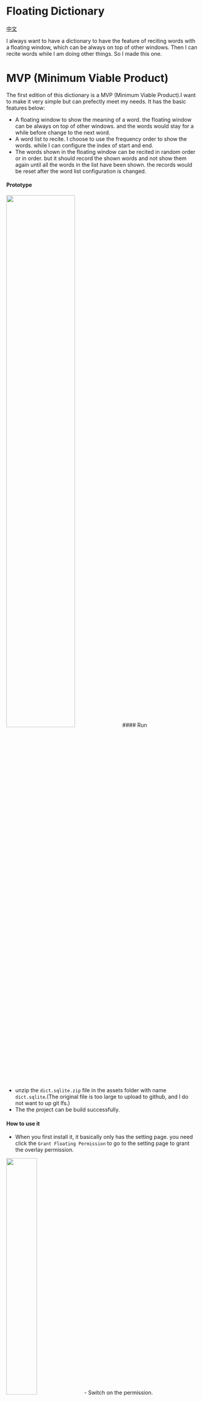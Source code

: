 # Floating Dictionary
[中文](#浮动背单词)

I always want to have a dictionary to have the feature of reciting words with a floating window,
which can be always on top of other windows.
Then I can recite words while I am doing other things.
So I made this one.

# MVP (Minimum Viable Product)

The first edition of this dictionary is a MVP (Minimum Viable Product).I want to make it very simple
but can prefectly meet my needs.
It has the basic features below:

- A floating window to show the meaning of a word. the floating window can be always on top of other
  windows. and the words would stay for a while before change to the next word.
- A word list to recite. I choose to use the frequency order to show the words. while I can
  configure the index of start and end.
- The words shown in the floating window can be recited in random order or in order. but it should
  record the shown words and not show them again until all the words in the list have been shown.
  the records would be reset after the word list configuration is changed.

#### Prototype
<img decoding="async" src="./doc/prototype.jpg" width="60%">
#### Run

- unzip the `dict.sqlite.zip` file in the assets folder with name `dict.sqlite`.(The original file is too large to upload to
  github, and I do not want to up git lfs.)
- The the project can be build successfully.

#### How to use it
- When you first install it, it basically only has the setting page. you need click the `Grant Floating Permission` to go to the setting page to grant the overlay permission.
<img decoding="async" src="./doc/first_install.jpeg" width="40%">
- Switch on the permission.
<img decoding="async" src="./doc/grant_overlay_permission.jpeg" width="40%">
- Now the permission is granted.
<img decoding="async" src="./doc/permission_granted.jpeg" width="40%">
- You can change the theme of the floating view.

|  Ligth Mode  | Dark Mode  |
|:------------:|:--------------:|
|![theme_light](/doc/theme_light.jpeg) | ![theme_dark](/doc/theme_dark.jpeg)|

- If you do not set the index. it will start from the first word (orderd by the frequency). So it is recommended to set the start and end index.
<img decoding="async" src="./doc/index_setting.jpeg" width="40%">
- Now you can recite the words anytime, even when you are browsing the tiktok.
<img decoding="async" src="./doc/floating_above_tiktok.jpeg" width="40%">

# References

#### Dictionary sqlite database

- The dictionary sqlite database is from https://github.com/dyeeee/English-Chinese-Dictionary.

|  字段名  | 字段说明  |
|  ----  | ----  |
| wordID  | 单词ID，主键 |
| wordContent  | 单词 |
| phonetic_EN  | 英式英标 |
| phonetic_US  | 美式英标 |
| definition  | 英英释义 |
| translation  | 英含释义 |
| wordTags  | 单词标记（四六级/雅思等） |
| wordExchanges  | 时态复数等词形变换 |
| bncLevel  | 英国国家语料库词频顺序（1为频率最高） |
| frqLevel  | 当代语料库词频顺序（1为频率最高） |
| collinsLevel  | 柯林斯星级（1-5星，5星为频率最高） |
| oxfordLevel  | 是否牛津三千核心词汇 |
| exampleSentences  | 例句 |

#### Read sqlite file in assets folder

- https://github.com/jgilfelt/android-sqlite-asset-helper

#### Floating

- ~~https://github.com/princekin-f/EasyFloat~~ It can not meet my needs perfectly. So I only extract some of it.



# 浮动背单词

我一直想要一个能够在浮动窗口中背单词的词典，可以一直显示在其他窗口的最上层，这样我就可以在做其他事情的同时背单词。所以我做了这个。

# 最小可行产品原型

这个词典的第一个版本是一个MVP（最小可行产品）。我希望它非常简单，但完全满足我的需求。它具有以下基本功能：

- 一个浮动窗口来显示单词的含义。浮动窗口可以一直显示在其他窗口的最上层，并且单词会在显示一段时间后更换为下一个单词。
- 一个单词列表来背诵。我选择使用频率顺序来显示单词，同时可以配置起始和结束索引。
- 在浮动窗口中显示的单词可以按随机顺序或顺序背诵。但是它应该记录已显示的单词并在所有单词都显示过后不再显示它们。在更改单词列表配置后，记录将被重置。

#### 原型
<img decoding="async" src="./doc/prototype.jpg" width="60%">

#### 运行

- 在assets文件夹中解压`dict.sqlite.zip`文件为`dict.sqlite`。（原始文件太大无法上传到github，而且我不想使用git lfs。）
- 然后就可以build啦。

#### How to use it
- 当您第一次安装时，基本上只有设置页面。您需要点击“授予浮动权限”进入设置页面以授予悬浮窗口权限。
<img decoding="async" src="./doc/first_install.jpeg" width="40%">

- 打开权限开关。
<img decoding="async" src="./doc/grant_overlay_permission.jpeg" width="40%">

- 现在权限已经被授予。
<img decoding="async" src="./doc/permission_granted.jpeg" width="40%">

- 您可以更改浮动视图的主题。

|  浅色模式  | 深色模式  |
|:------------:|:--------------:|
|![theme_light](/doc/theme_light.jpeg) | ![theme_dark](/doc/theme_dark.jpeg)|

- 如果不设置索引。它将从第一个单词开始(按频率排序)。因此建议设置起始索引和结束索引。

<img decoding="async" src="./doc/index_setting.jpeg" width="40%">

- 现在你可以随时背诵单词，比如边刷抖音边背。
<img decoding="async" src="./doc/floating_above_tiktok.jpeg" width="40%">
